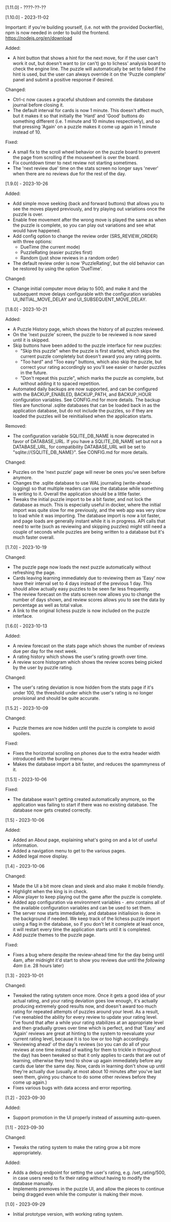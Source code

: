 [1.11.0] - ????-??-??

[1.10.0] - 2023-11-02

Important: if you're building yourself, (i.e. not with the provided Dockerfile), npm is now needed
           in order to build the frontend. https://nodejs.org/en/download

Added:
* A hint button that shows a hint for the next move, for if the user can't work it out, but doesn't
  want to (or can't) go to lichess' analysis board to check the engine line. The puzzle will
  automatically be set to failed if the hint is used, but the user can always override it on the
  'Puzzle complete' panel and submit a positive response if desired.

Changed:
* Ctrl-c now causes a graceful shutdown and commits the database journal before closing it.
* The default interval for cards is now 1 minute. This doesn't affect much, but it makes it so that
  initially the 'Hard' and 'Good' buttons do something different (i.e. 1 minute and 10 minutes
  respectively), and so that pressing 'Again' on a puzzle makes it come up again in 1 minute
  instead of 10.

Fixed:
* A small fix to the scroll wheel behavior on the puzzle board to prevent the page from scrolling
  if the mousewheel is over the board.
* Fix countdown timer to next review not starting sometimes.
* The 'next review due' time on the stats screen no longer says 'never' when there are no reviews
  due for the rest of the day.

[1.9.0] - 2023-10-26

Added:
* Add simple move seeking (back and forward buttons) that allows you to see the moves played
  previously, and try playing out variations once the puzzle is over.
* Enable free movement after the wrong move is played the same as when the puzzle is complete,
  so you can play out variations and see what would have happened.
* Add config option to change the review order (SRS_REVIEW_ORDER) with three options:
  * DueTime (the current mode)
  * PuzzleRating (easier puzzles first)
  * Random (just show reviews in a random order)
* The default review order is now 'PuzzleRating', but the old behavior can be restored by using
  the option 'DueTime'.

Changed:
* Change initial computer move delay to 500, and make it and the subsequent move delays
  configurable with the configuration variables UI_INITIAL_MOVE_DELAY and UI_SUBSEQUENT_MOVE_DELAY.

[1.8.0] - 2023-10-21

Added:
* A Puzzle History page, which shows the history of all puzzles reviewed.
* On the 'next puzzle' screen, the puzzle to be reviewed is now saved until it is skipped.
* Skip buttons have been added to the puzzle interface for new puzzles:
  * "Skip this puzzle" when the puzzle is first started, which skips the current puzzle completely
    but doesn't award you any rating points.
  * "Too hard" and "Too easy" buttons, which also skip the puzzle, but correct your rating
    accordingly so you'll see easier or harder puzzles in the future.
  * "Don't repeat this puzzle", which marks the puzzle as complete, but without adding it to spaced
    repetition.
* Automated daily backups are now supported, and can be configured with the BACKUP_ENABLED,
  BACKUP_PATH, and BACKUP_HOUR configuration variables. See CONFIG.md for more details. The backup
  files are functional .sqlite databases that can be loaded back in as the application database,
  but do not include the puzzles, so if they are loaded the puzzles will be reinitialised when the
  application starts.

Removed:
* The configuration variable SQLITE_DB_NAME is now deprecated in favor of DATABASE_URL. If you
  have a SQLITE_DB_NAME set but not a DATABASE_URL, for compatibility DATABASE_URL will be set
  to "sqlite://{SQLITE_DB_NAME}". See CONFIG.md for more details.

Changed:
* Puzzles on the 'next puzzle' page will never be ones you've seen before anymore.
* Changes the .sqlite database to use WAL journaling (write-ahead-logging) so that multiple readers
  can use the database while something is writing to it. Overall the application should be a little
  faster.
* Tweaks the initial puzzle import to be a bit faster, and not lock the database as much. This is
  especially useful in docker, where the initial import was quite slow for me previously, and the
  web app was very slow to load while it was importing. The database import is now a lot faster,
  and page loads are generally instant while it is in progress. API calls that need to write (such
  as reviewing and skipping puzzles) might still need a couple of seconds while puzzles are being
  written to a database but it's much faster overall.

[1.7.0] - 2023-10-19

Changed:
* The puzzle page now loads the next puzzle automatically without refreshing the page.
* Cards leaving learning immediately due to reviewing them as 'Easy' now have their interval set
  to 4 days instead of the previous 1 day. This should allow actually easy puzzles to be seen far
  less frequently.
* The review forecast on the stats screen now allows you to change the number of days shown, and
  review scores allows you to see the data by percentage as well as total value.
* A link to the original lichess puzzle is now included on the puzzle interface.

[1.6.0] - 2023-10-13

Added:
* A review forecast on the stats page which shows the number of reviews due per day for the next
  week.
* A rating history which shows the user's rating growth over time.
* A review score histogram which shows the review scores being picked by the user by puzzle rating.

Changed:
* The user's rating deviation is now hidden from the stats page if it's under 100, the threshold
  under which the user's rating is no longer provisional and should be quite accurate.

[1.5.2] - 2023-10-09

Changed:
* Puzzle themes are now hidden until the puzzle is complete to avoid spoilers.

Fixed:
* Fixes the horizontal scrolling on phones due to the extra header width introduced with the burger
  menu.
* Makes the database import a bit faster, and reduces the spammyness of it.

[1.5.1] - 2023-10-06

Fixed:
* The database wasn't getting created automatically anymore, so the application was failing to
  start if there was no existing database. The database now gets created correctly.

[1.5] - 2023-10-06

Added:
* Added an About page, explaining what's going on and a lot of useful information.
* Added a navigation menu to get to the various pages.
* Added legal move display.

[1.4] - 2023-10-06

Changed:
* Made the UI a bit more clean and sleek and also make it mobile friendly.
* Highlight when the king is in check.
* Allow player to keep playing out the game after the puzzle is complete.
* Added app configuration via environment variables - .env contains all of the available
  configuration variables and can be used to set them.
* The server now starts immediately, and database initialision is done in the background if needed.
  We keep track of the lichess puzzle import using a flag in the database, so if you don't let it
  complete at least once, it will restart every time the application starts until it is completed.
* Add puzzle themes to the puzzle page.

Fixed:
* Fixes a bug where despite the review-ahead time for the day being until 4am, after midnight it'd
  start to show you reviews due until the *following 4am* (i.e. 28 hours later)

[1.3] - 2023-10-01

Changed:
* Tweaked the rating sytstem once more. Once it gets a good idea of your actual rating, and your
  rating deviation goes low enough, it's actually producing extremely good results now, and doesn't
  award too much rating for repeated attempts of puzzles around your level. As a result, I've
  reenabled the ability for every review to update your rating level. I've found that after a while
  your rating stabilizes at an appropriate level and then gradually grows over time which is
  perfect, and that 'Easy' and 'Again' reviews are great at hinting to the system to reevaluate
  your current rating level, because it is too low or too high accordingly.
* 'Reviewing ahead' of the day's reviews (so you can do all of your reviews at one time instead of
  waiting for them to trickle in throughout the day) has been tweaked so that it only applies to
  cards that are out of learning, otherwise they tend to show up again immediately before any cards
  due later the same day. Now, cards in learning don't show up until they're actually due (usually
  at most about 10 minutes after you've last seen them, giving you chance to do some other reviews
  before they come up again.)
* Fixes various bugs with data access and error reporting.

[1.2] - 2023-09-30

Added:
* Support promotion in the UI properly instead of assuming auto-queen.

[1.1] - 2023-09-30

Changed:
* Tweaks the rating system to make the rating grow a bit more appropriately.

Added:
* Adds a debug endpoint for setting the user's rating, e.g. /set_rating/500, in case users need to
  fix their rating without having to modify the database manually.
* Implements premoves in the puzzle UI, and allow the pieces to continue being dragged even while
  the computer is making their move.

[1.0] - 2023-09-29

* Initial prototype version, with working rating system.

